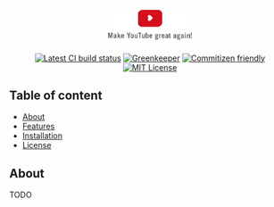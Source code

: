 <p align="center">
  <a href="https://github.com/SlimDogs/make-youtube-great-again"><img src="https://github.com/SlimDogs/make-youtube-great-again/blob/master/src/assets/images/header.png?raw=true" alt="Chrome extension: Make YouTube great again!" title="Chrome extension: Make YouTube great again!" width="150px" /></a>
</p>

<p align="center">
  <a href="#" target="_blank"><img src="https://travis-ci.org/SlimDogs/make-youtube-great-again.svg?branch=master" alt="Latest CI build status" title="Latest CI build status"></a>
  <a href="https://greenkeeper.io" target="_blank"><img src="https://badges.greenkeeper.io/SlimDogs/make-youtube-great-again.svg" alt="Greenkeeper" title="Greenkeeper"></a>
  <a href="http://commitizen.github.io/cz-cli" target="_blank"><img src="https://img.shields.io/badge/commitizen-friendly-brightgreen.svg" alt="Commitizen friendly" title="Commitizen friendly"></a>
  <a href="https://opensource.org/licenses/MIT" target="_blank"><img src="https://img.shields.io/badge/license-MIT-blue.svg" alt="MIT License" title="MIT License"></a>
</p>

## Table of content
- [About](#about)
- [Features](#installation)
- [Installation](#how-to-use)
- [License](#license)

## About

TODO